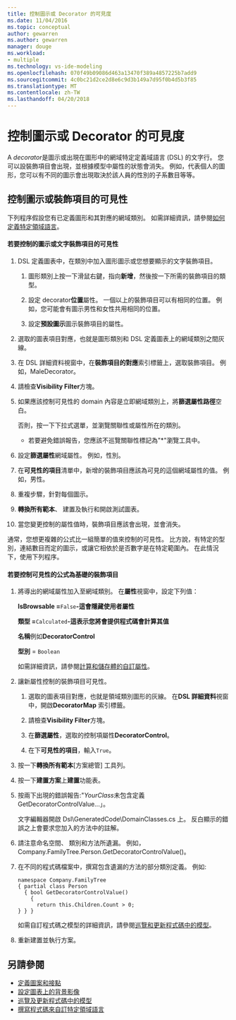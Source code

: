```yaml
---
title: 控制圖示或 Decorator 的可見度
ms.date: 11/04/2016
ms.topic: conceptual
author: gewarren
ms.author: gewarren
manager: douge
ms.workload:
- multiple
ms.technology: vs-ide-modeling
ms.openlocfilehash: 070f49b09086d463a13470f389a4857225b7add9
ms.sourcegitcommit: 4c0bc21d2ce2d8e6c9d3b149a7d95f0b4d5b3f85
ms.translationtype: MT
ms.contentlocale: zh-TW
ms.lasthandoff: 04/20/2018
---
```

# <a name="controlling-the-visibility-of-an-icon-or-decorator"></a>控制圖示或 Decorator 的可見度
A *decorator*是圖示或出現在圖形中的網域特定定義域語言 (DSL) 的文字行。 您可以設裝飾項目會出現，並根據模型中屬性的狀態會消失。 例如，代表個人的圖形，您可以有不同的圖示會出現取決於該人員的性別的子系數目等等。

## <a name="controlling-the-visibility-of-an-icon-or-decorator"></a>控制圖示或裝飾項目的可見性
 下列程序假設您有已定義圖形和其對應的網域類別。 如需詳細資訊，請參閱[如何定義特定領域語言](../modeling/how-to-define-a-domain-specific-language.md)。

#### <a name="to-control-the-visibility-of-an-icon-or-text-decorator"></a>若要控制的圖示或文字裝飾項目的可見性

1.  DSL 定義圖表中，在類別中加入圖形圖示或您想要顯示的文字裝飾項目。

    1.  圖形類別上按一下滑鼠右鍵，指向**新增**，然後按一下所需的裝飾項目的類型。

    2.  設定 decorator**位置**屬性。 一個以上的裝飾項目可以有相同的位置。 例如，您可能會有圖示男性和女性共用相同的位置。

    3.  設定**預設圖示**圖示裝飾項目的屬性。

2.  選取的圖表項目對應，也就是圖形類別和 DSL 定義圖表上的網域類別之間灰線。

3.  在 DSL 詳細資料視窗中，在**裝飾項目的對應**索引標籤上，選取裝飾項目。 例如，MaleDecorator。

4.  請檢查**Visibility Filter**方塊。

5.  如果應該控制可見性的 domain 內容是立即網域類別上，將**篩選屬性路徑**空白。

     否則，按一下下拉式選單，並瀏覽關聯性或屬性所在的類別。

    -   若要避免錯誤報告，您應該不巡覽關聯性標記為"*"瀏覽工具中。

6.  設定**篩選屬性**網域屬性。 例如，性別。

7.  在**可見性的項目**清單中，新增的裝飾項目應該為可見的這個網域屬性的值。 例如，男性。

8.  重複步驟，針對每個圖示。

9. **轉換所有範本**、 建置及執行和開啟測試圖表。

10. 當您變更控制的屬性值時，裝飾項目應該會出現，並會消失。

 通常，您想更複雜的公式比一組簡單的值來控制的可見性。 比方說，有特定的型別，連結數目而定的圖示，或讓它相依於是否數字是在特定範圍內。 在此情況下，使用下列程序。

#### <a name="to-control-the-visibility-of-a-decorator-based-on-a-formula"></a>若要控制可見性的公式為基礎的裝飾項目

1.  將導出的網域屬性加入至網域類別。 在**屬性**視窗中，設定下列值：

     **IsBrowsable =**`False`**-這會隱藏使用者屬性** 

     **類型 =**`Calculated`**-這表示您將會提供程式碼會計算其值** 

     **名稱**例如**DecoratorControl**

     **型別** = `Boolean`

     如需詳細資訊，請參閱[計算和儲存體的自訂屬性](../modeling/calculated-and-custom-storage-properties.md)。

2.  讓新屬性控制的裝飾項目可見性。

    1.  選取的圖表項目對應，也就是領域類別圖形的灰線。 在**DSL 詳細資料**視窗中，開啟**DecoratorMap**  索引標籤。

    2.  請檢查**Visibility Filter**方塊。

    3.  在**篩選屬性**，選取的控制項屬性**DecoratorControl**。

    4.  在下**可見性的項目**，輸入`True`。

3.  按一下**轉換所有範本**[方案總管] 工具列。

4.  按一下**建置方案**上**建置**功能表。

5.  按兩下出現的錯誤報告:"*YourClass*未包含定義 GetDecoratorControlValue...」。

     文字編輯器開啟 Dsl\GeneratedCode\DomainClasses.cs 上。 反白顯示的錯誤之上會要求您加入的方法中的註解。

6.  請注意命名空間、 類別和方法所遺漏。  例如，Company.FamilyTree.Person.GetDecoratorControlValue()。

7.  在不同的程式碼檔案中，撰寫包含遺漏的方法的部分類別定義。 例如: 

    ```
    namespace Company.FamilyTree
    { partial class Person
      { bool GetDecoratorControlValue()
        {
          return this.Children.Count > 0;
    } } }
    ```

     如需自訂程式碼之模型的詳細資訊，請參閱[巡覽和更新程式碼中的模型](../modeling/navigating-and-updating-a-model-in-program-code.md)。

8.  重新建置並執行方案。

## <a name="see-also"></a>另請參閱

- [定義圖案和接點](../modeling/defining-shapes-and-connectors.md)
- [設定圖表上的背景影像](../modeling/setting-a-background-image-on-a-diagram.md)
- [巡覽及更新程式碼中的模型](../modeling/navigating-and-updating-a-model-in-program-code.md)
- [撰寫程式碼來自訂特定領域語言](../modeling/writing-code-to-customise-a-domain-specific-language.md)